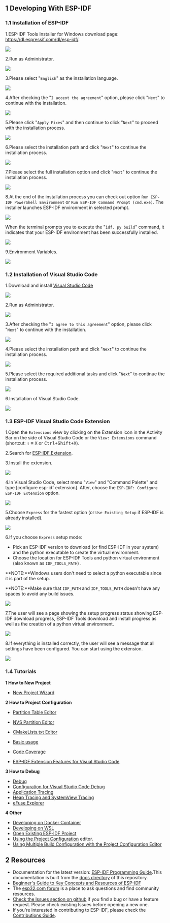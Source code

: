 ## 1 Developing With ESP-IDF

### 1.1 Installation of ESP-IDF

1.ESP-IDF Tools Installer for Windows download page: https://dl.espressif.com/dl/esp-idf/.

![](./3_figures/image/2_02_ESP-IDF_Windows_Installer.png)

2.Run as Administrator.

![](./3_figures/image/2_03_Run_as_administrator.png)

3.Please select "`English`" as the installation language.

![](./3_figures/image/2_04_Select_Setup_Language.png)

4.After checking the "`I acceot the agreement`" option, please click "`Next`" to continue with the installation.

![](./3_figures/image/2_05_License_Agreement.png)

5.Please click "`Apply Fixes`" and then continue to click "`Next`" to proceed with the installation process.

![](./3_figures/image/2_06_Pre_installation_system_check.png)

6.Please select the installation path and click "`Next`" to continue the installation process.

![](./3_figures/image/2_07_Select_Destination_location.png)

7.Please select the full installation option and click "`Next`" to continue the installation process.

![](./3_figures/image/2_08_Select_Components.png)

8.At the end of the installation process you can check out option `Run ESP-IDF PowerShell Environment` or `Run ESP-IDF Command Prompt (cmd.exe)`. The installer launches ESP-IDF environment in selected prompt.

![](./3_figures/image/2_09_Completing_the_Espressif_IDE_Setup_Wizard.png)

When the terminal prompts you to execute the "`idf. py build`" command, it indicates that your ESP-IDF environment has been successfully installed.

![](./3_figures/image/2_10_PowerShell_and_CMD.png)

9.Environment Variables.

![](./3_figures/image/2_11_Environment_Variables.png)

### 1.2 Installation of Visual Studio Code 

1.Download and install [Visual Studio Code](https://code.visualstudio.com/Download)

![](./3_figures/image/2_12_Download_VSCode.png)

2.Run as Administrator.

![](./3_figures/image/2_13_VSCode_Run_as_administrator.png)

3.After checking the "`I agree to this agreement`" option, please click "`Next`" to continue with the installation.

![](./3_figures/image/2_14_VSCode_License_Agreement.png)

4.Please select the installation path and click "`Next`" to continue the installation process.

![](./3_figures/image/2_15_VSCode_Select_Destination_Location.png)

5.Please select the required additional tasks and click "`Next`" to continue the installation process.

![](./3_figures/image/2_16_VSCode_Select_Additional_Tasks.png)

6.Installation of Visual Studio Code.

![](./3_figures/image/2_17_VSCode_Ready_to_Install.png)

### 1.3 ESP-IDF Visual Studio Code Extension

1.Open the `Extensions` view by clicking on the Extension icon in the Activity Bar on the side of Visual Studio Code or the `View: Extensions` command (shortcut: <kbd>⇧</kbd> <kbd>⌘</kbd> <kbd>X</kbd> or <kbd>Ctrl+Shift+X</kbd>).

2.Search for [ESP-IDF Extension](https://marketplace.visualstudio.com/items?itemName=espressif.esp-idf-extension).

3.Install the extension.

![](./3_figures/image/2_18_ESP_IDF_EXTENSIONS.png)

4.In Visual Studio Code, select menu "`View`" and "Command Palette" and type [configure esp-idf extension]. After, choose the `ESP-IDF: Configure ESP-IDF Extension` option.

![](./3_figures/image/2_19_Configure_ESP_IDF_Extension.png)

5.Choose `Express` for the fastest option (or `Use Existing Setup` if ESP-IDF is already installed).

![](./3_figures/image/2_20_ESP_IDF_Extension_for_VSCode.png)

6.If you choose `Express` setup mode:

- Pick an ESP-IDF version to download (or find ESP-IDF in your system) and the python executable to create the virtual environment.
- Choose the location for ESP-IDF Tools and python virtual environment (also known as `IDF_TOOLS_PATH`) .

**NOTE:**Windows users don't need to select a python executable since it is part of the setup.

**NOTE:**Make sure that `IDF_PATH` and `IDF_TOOLS_PATH` doesn't have any spaces to avoid any build issues.

![](./3_figures/image/2_21_ESP_IDF_Config.png)

7.The user will see a page showing the setup progress status showing ESP-IDF download progress, ESP-IDF Tools download and install progress as well as the creation of a python virtual environment.

![](./3_figures/image/2_22_Installing_ESP_IDF_Tools.png)

8.If everything is installed correctly, the user will see a message that all settings have been configured. You can start using the extension.

![](./3_figures/image/2_23_All_Settings_have_been_config.png)

### 1.4 Tutorials

**1 How to New Project**

- [New Project Wizard](https://github.com/espressif/vscode-esp-idf-extension/blob/master/docs/tutorial/new_project_wizard.md)

**2 How to Project Configuration**

- [Partition Table Editor](https://github.com/espressif/vscode-esp-idf-extension/blob/master/docs/tutorial/partition_editor.md)
- [NVS Partition Editor](https://github.com/espressif/vscode-esp-idf-extension/blob/master/docs/tutorial/nvs_partition_editor.md)
- [CMakeLists.txt Editor](https://github.com/espressif/vscode-esp-idf-extension/blob/master/docs/tutorial/cmakelists_editor.md)

- [Basic usage](https://github.com/espressif/vscode-esp-idf-extension/blob/master/docs/tutorial/basic_use.md)
- [Code Coverage](https://github.com/espressif/vscode-esp-idf-extension/blob/master/docs/tutorial/code_coverage.md)
- [ESP-IDF Extension Features for Visual Studio Code](https://github.com/espressif/vscode-esp-idf-extension/blob/master/docs/FEATURES.md#Build)

**3 How to Debug**

- [Debug](https://github.com/espressif/vscode-esp-idf-extension/blob/master/docs/tutorial/debugging.md)
- [Configuration for Visual Studio Code Debug](https://github.com/espressif/vscode-esp-idf-extension/blob/master/docs/DEBUGGING.md)
- [Application Tracing](https://github.com/espressif/vscode-esp-idf-extension/blob/master/docs/tutorial/app_tracing.md)
- [Heap Tracing and SystemView Tracing](https://github.com/espressif/vscode-esp-idf-extension/blob/master/docs/tutorial/heap_tracing.md)
- [eFuse Explorer](https://github.com/espressif/vscode-esp-idf-extension/blob/master/docs/tutorial/efuse.md)

**4 Other**

- [Developing on Docker Container](https://github.com/espressif/vscode-esp-idf-extension/blob/master/docs/tutorial/using-docker-container.md)
- [Developing on WSL](https://github.com/espressif/vscode-esp-idf-extension/blob/master/docs/tutorial/wsl.md)
- [Open Existing ESP-IDF Project](https://github.com/espressif/vscode-esp-idf-extension/blob/master/docs/tutorial/existing_idf_project.md)
- [Using the Project Configuration](https://github.com/espressif/vscode-esp-idf-extension/blob/master/docs/tutorial/project_configuration.md) editor.
- [Using Multiple Build Configuration with the Project Configuration Editor](https://github.com/espressif/vscode-esp-idf-extension/blob/master/docs/tutorial/multiple_config.md)

## 2 Resources

- Documentation for the latest version: [ESP-IDF Programming Guide](https://docs.espressif.com/projects/esp-idf/en/latest/esp32s3/index.html).This documentation is built from the [docs directory](https://github.com/espressif/esp-idf/blob/master/docs) of this repository.
- [Beginner's Guide to Key Concepts and Resources of ESP-IDF](https://youtu.be/J8zc8mMNKtc?feature=shared)
- The [esp32.com forum](https://esp32.com/) is a place to ask questions and find community resources.
- [Check the Issues section on github](https://github.com/espressif/esp-idf/issues) if you find a bug or have a feature request. Please check existing Issues before opening a new one.
- If you're interested in contributing to ESP-IDF, please check the [Contributions Guide](https://docs.espressif.com/projects/esp-idf/en/latest/esp32s3/contribute/index.html).

